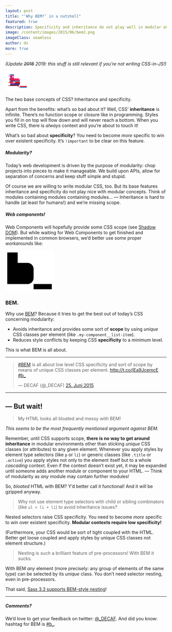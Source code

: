 ```yaml
---
layout: post
title: "‘Why BEM?’ in a nutshell"
featured: true
description: Specificity and inheritance do not play well in modular environments. With BEM you achieve a sort of scoped CSS and reduce specificity to a minimum level.
image: /content/images/2015/06/bem2.png
imageClass: seamless
author: ds
more: true
---
```


_(Update ~~2018~~ 2019: this stuff is still relevant if you’re not writing CSS-in-JS!)_

<img class="seamless" style="width: 15%;" src="/content/images/2015/06/bem2.png" alt="BEM">

The two base concepts of CSS? Inheritance and specificity.

Apart from the benefits: what’s so bad about it? Well, CSS’ __inheritance__ is infinite. There’s no function scope or closure like in programming. Styles you fill in on top will flow down and will never reach a bottom. When you write CSS, there is _always_ context and you’re about to touch it!

What’s so bad about __specificity__? You need to become _more_ specific to win over existent specificity. It’s `!important` to be clear on this feature.

##### Modularity?

Today’s web development is driven by the purpose of modularity: chop projects into pieces to make it manageable. We build upon APIs, allow for separation of concerns and keep stuff simple and stupid.

Of course we are willing to write modular CSS, too. But its base features inheritance and specificity do not play nice with modular concepts. Think of modules containing modules containing modules… — Inheritance is hard to handle (at least for humans!) and we’re missing scope.

##### Web components!

Web Components will hopefully provide some CSS scope (see [Shadow DOM](http://webcomponents.org/articles/introduction-to-shadow-dom/)). But while waiting for Web Components to get finished and implemented in common browsers, we’d better use some proper _workarounds_ like:

<img class="seamless" style="width: 30%;" src="/content/images/2015/06/bem.png" alt="BEM">

### BEM.

Why use [BEM](https://bem.info)? Because it tries to get the best out of today’s CSS concerning modularity:

+ Avoids inheritance and provides some sort of __scope__ by using _unique_ CSS classes per element (like `.my-component__list-item`).
+ Reduces style conflicts by keeping CSS __specificity__ to a minimum level.

This is what BEM is all about.

---

<blockquote class="twitter-tweet" data-cards="hidden" lang="de"><p lang="en" dir="ltr"><a href="https://twitter.com/hashtag/BEM?src=hash">#BEM</a> is all about low level CSS specificity and sort of scope by means of unique CSS classes per element.&#10;&#10;<a href="http://t.co/jEa9JcemcE">http://t.co/jEa9JcemcE</a> <a href="https://twitter.com/hashtag/b_?src=hash">#b_</a></p>&mdash; DECAF (@_DECAF) <a href="https://twitter.com/_DECAF/status/614154928878186497">25. Juni 2015</a></blockquote>
<script async src="//platform.twitter.com/widgets.js" charset="utf-8"></script>

---

## — But wait!

> My HTML looks all bloated and messy with BEM!

_This seems to be the most frequently mentioned argument against BEM._

Remember, until CSS supports scope, __there is no way to get around inheritance__ in modular environments other than sticking _unique_ CSS classes (or attributes) to any given element. Whenever you apply styles by element type selectors (like `p` or `li`) or generic classes (like `.title` or `.active`) you apply styles not only to the element itself but to a whole _cascading_ context. Even if the context doesn’t exist yet, it may be expanded until someone adds another module or component to your HTML.
— Think of modularity as _any_ module may contain further modules!

So, _bloated_ HTML with BEM? Y’d better call it functional!
And it will be gzipped anyway.

> Why not use element type selectors with child or sibling combinators (like `ul > li + li`) to avoid inheritance issues?

Nested selectors raise CSS specificity. You need to become _more_ specific to win over existent specificity. __Modular contexts require low specificity!__

(Furthermore, your CSS would be sort of tight coupled with the HTML. Better get loose coupled and apply styles by unique CSS classes not element structure.)

> Nesting is such a brilliant feature of pre-processors! With BEM it sucks.

With BEM _any_ element (more precisely: any group of elements of the same type) can be selected by its _unique_ class. You don’t need selector nesting, even in pre-processors.

That said, [Sass 3.3 supports BEM-style nesting](http://mikefowler.me/2013/10/17/support-for-bem-modules-sass-3.3/)!

---

##### Comments?

We’d love to get your feedback on twitter: [@_DECAF](https://twitter.com/_DECAF).
And did you know: hashtag for BEM is [#b\_](https://twitter.com/search?q=%23b_).
